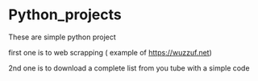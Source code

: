 # Python_projects
These are simple python project


first one is to web scrapping ( example of https://wuzzuf.net)


2nd one is to download a complete list from you tube with a simple code
